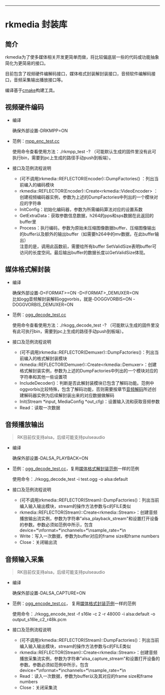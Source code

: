 ***
rkmedia 封装库
=============

简介
----

rkmedia为了使多媒体相关开发更简单而做，将比较偏底层一些的代码或功能抽象简化为更简易的接口。

目前包含了视频硬件编解码接口，媒体格式封装解封装接口，音频软件编解码接口，音频采集输出播放接口等。

编译基于[cmake](https://cmake.org/documentation)构建工具。

视频硬件编码
----------

- 编译

    确保外部设置-DRKMPP=ON

- 范例：[mpp_enc_test.cc](../../frameworks/media/rkmpp/test/mpp_enc_test.cc)

    使用命令查看使用方法：./rkmpp_test -? （可能默认生成的固件里没有此可执行bin，需要到pc上生成的路径手动push到板端）。

- 接口及范例流程说明

    * (可不调用)rkmedia::REFLECTOR(Encoder)::DumpFactories() ：列出当前编入的编码模块
    * rkmedia::REFLECTOR(Encoder)::Create\<rkmedia::VideoEncoder\> ：创建视频编码器实例，参数为上述的DumpFactories中列出的一个模块对应的字符串
    * InitConfig：初始化编码器，参数为所需编码算法对应的设置系数
    * GetExtraData：获取参数信息数据，h264的pps和sps数据在此返回的buffer里
    * Process：执行编码，参数为原始未压缩图像数据buffer、压缩图像输出的buffer以及额外的输出buffer（如需要h264中的mv数据，在此buffer输出）  
    注意的是，调用此函数前，需要给所有buffer SetValidSize表明buffer可访问的长度空间。最后输出buffer的数据长度以GetValidSize体现。

媒体格式解封装
------------

- 编译

    确保外部设置-D\<FORMAT\>=ON -D\<FORMAT\>_DEMUXER=ON  
    比如ogg音频解封装解码oggvorbis，就是-DOGGVORBIS=ON -DOGGVORBIS_DEMUXER=ON

- 范例：[ogg_decode_test.cc](../../frameworks/media/ogg/test/ogg_decode_test.cc)

    使用命令查看使用方法：./rkogg_decode_test -? （可能默认生成的固件里没有此可执行bin，需要到pc上生成的路径手动push到板端）。

- 接口及范例流程说明

    * (可不调用)rkmedia::REFLECTOR(Demuxer)::DumpFactories()：列出当前编入的格式解封装模块
    * rkmedia::REFLECTOR(Demuxer)::Create\<rkmedia::Demuxer\>：创建格式解封装实例，参数为上述的DumpFactories中列出的一个模块对应的字符串和其他一些设置项
    * IncludeDecoder()：判断是否此解封装模块已包含了解码功能。范例中oggvorbis比较特殊，包含了解码功能，否则需要按章节[音频解码](#音频解码)所述创建解码器实例为后续解封装出来的对应数据做解码
    * Init(Stream *input, MediaConfig *out_cfg)：设置输入流和获取音频参数
    * Read：读取一次数据

音频播放输出
----------

> RK目前仅支持alsa，后续可能支持pulseaudio

- 编译

    确保外部设置-DALSA_PLAYBACK=ON

- 范例：[ogg_decode_test.cc](../../frameworks/media/ogg/test/ogg_decode_test.cc)，复用[媒体格式解封装范例](#媒体格式解封装)一样的范例

    使用命令：./rkogg_decode_test -i test.ogg -o alsa:default

- 接口及范例流程说明

    * (可不调用)rkmedia::REFLECTOR(Stream)::DumpFactories()：列出当前编入输入输出模块，stream的操作方法参数与c的FILE类似
    * rkmedia::REFLECTOR(Stream)::Create\<rkmedia::Stream\>：创建音频播放输出流实例，参数为字符串"alsa_playback_stream"和设置打开设备的参数。参数必须如范例中所示，包含device=\*\\nformat=\*\\nchannels=\*\\nsample_rate=\*\\n
    * Write：写入一次数据，参数为buffer对应的frame size和frame numbers
    * Close：关闭输出流

音频输入采集
----------

> RK目前仅支持alsa，后续可能支持pulseaudio

- 编译

    确保外部设置-DALSA_CAPTURE=ON

- 范例：[ogg_encode_test.cc](../../frameworks/media/ogg/test/ogg_encode_test.cc)， 复用[媒体格式封装范例](#媒体格式封装)一样的范例

    使用命令：./rkogg_encode_test -f s16le -c 2 -r 48000 -i alsa:default -o output_s16le_c2_r48k.pcm

- 接口及范例流程说明

    * (可不调用)rkmedia::REFLECTOR(Stream)::DumpFactories()：列出当前编入输入输出模块，stream的操作方法参数与c的FILE类似
    * rkmedia::REFLECTOR(Stream)::Create\<rkmedia::Stream\>：创建音频播放采集流实例，参数为字符串"alsa_capture_stream"和设置打开设备的参数。参数必须如范例中所示，包含device=\*\\nformat=\*\\nchannels=\*\\nsample_rate=\*\\n
    * Read：读入一次数据，参数为buffer以及其对应的frame size和frame numbers
    * Close：关闭采集流
